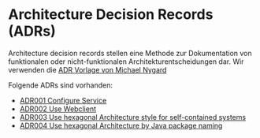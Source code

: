 # Architecture Decision Records (ADRs)

Architecture decision records stellen eine Methode zur Dokumentation von funktionalen oder nicht-funktionalen 
Architekturentscheidungen dar. Wir verwenden die [ADR Vorlage von Michael Nygard](https://github.com/joelparkerhenderson/architecture-decision-record/blob/main/templates/decision-record-template-by-michael-nygard/index.md)

Folgende ADRs sind vorhanden:

* [ADR001 Configure Service](./adr/adr001-configure-service) 
* [ADR002 Use Webclient](./adr/adr002-use-webclient) 
* [ADR003 Use hexagonal Architecture style for self-contained systems](./adr/adr003-use-hexagonal-architecture)
* [ADR004 Use hexagonal Architecture by Java package naming](./adr/adr004-hexagonal-architecture-packages)
